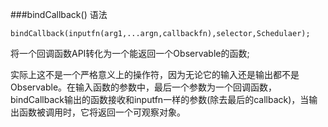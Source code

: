 ###bindCallback()
语法



```
bindCallback(inputfn(arg1,...argn,callbackfn),selector,Schedulaer);
```

将一个回调函数API转化为一个能返回一个Observable的函数;

实际上这不是一个严格意义上的操作符，因为无论它的输入还是输出都不是Observable。在输入函数的参数中，最后一个参数为一个回调函数，bindCallback输出的函数接收和inputfn一样的参数(除去最后的callback)，当输出函数被调用时，它将返回一个可观察对象。